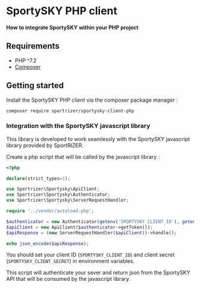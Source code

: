 # SportySKY PHP client

**How to integrate SportySKY within your PHP project**

## Requirements

 - PHP ^7.2
 - [Composer](https://getcomposer.org/)

## Getting started

Install the SportySKY PHP client via the composer package manager :

```bash
composer require sportrizer/sportysky-client-php
```

### Integration with the SportySKY javascript library

This library is developed to work seamlessly with the SportySKY javascript library provided by SportRIZER. 

Create a php script that will be called by the javascript library :

```php
<?php

declare(strict_types=1);

use Sportrizer\Sportysky\ApiClient;
use Sportrizer\Sportysky\Authenticator;
use Sportrizer\Sportysky\ServerRequestHandler;

require '../vendor/autoload.php';

$authenticator = new Authenticator(getenv('SPORTYSKY_CLIENT_ID'), getenv('SPORTYSKY_CLIENT_SECRET'));
$apiClient = new ApiClient($authenticator->getToken());
$apiResponse = (new ServerRequestHandler($apiClient))->handle();

echo json_encode($apiResponse);
```

You should set your client ID (`SPORTYSKY_CLIENT_ID`) and client secret (`SPORTYSKY_CLIENT_SECRET`) in environment variables.

This script will authenticate your sever and return json from the SportySKY API that will be consumed by the javascript library.